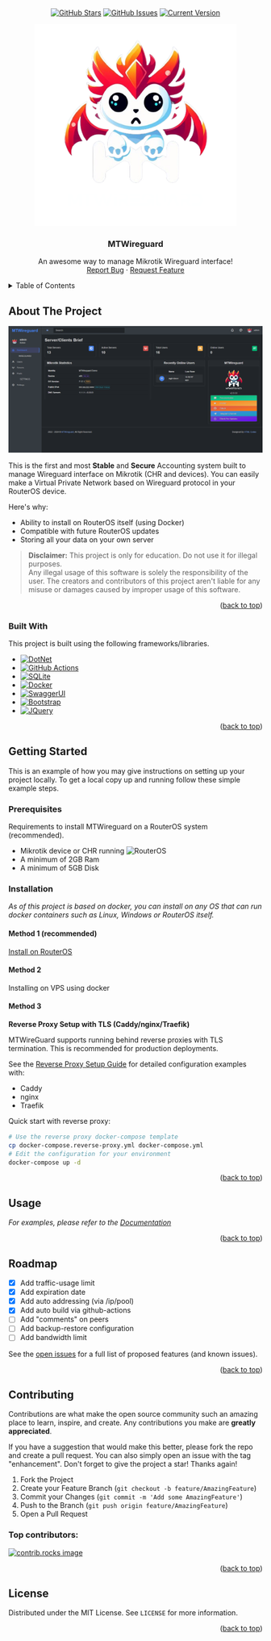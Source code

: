 ﻿<a id="readme-top"></a>


<!-- PROJECT LOGO -->
<br />
<div align="center">

[![GitHub Stars](https://img.shields.io/github/stars/dot-mike/MTWireGuard.svg)](https://github.com/dot-mike/MTWireGuard/stargazers)
[![GitHub Issues](https://img.shields.io/github/issues/dot-mike/MTWireGuard.svg)](https://github.com/dot-mike/MTWireGuard/issues)
[![Current Version](https://img.shields.io/docker/v/techgarageir/mtwireguard)](https://github.com/dot-mike/MTWireGuard)
  
  <a href="https://github.com/dot-mike/MTWireGuard">
    <img src="/Photos/logo.png" alt="Logo" width="400">
  </a>

  <h3 align="center">MTWireguard</h3>

  <p align="center">
    An awesome way to manage Mikrotik Wireguard interface!
    <br />
    <a href="https://github.com/dot-mike/MTWireGuard/issues/new?labels=bug">Report Bug</a>
    ·
    <a href="https://github.com/dot-mike/MTWireGuard/issues/new?labels=enhancement">Request Feature</a>
  </p>
</div>



<!-- TABLE OF CONTENTS -->
<details>
  <summary>Table of Contents</summary>
  <ol>
    <li>
      <a href="#about-the-project">About The Project</a>
      <ul>
        <li><a href="#built-with">Built With</a></li>
      </ul>
    </li>
    <li>
      <a href="#getting-started">Getting Started</a>
      <ul>
        <li><a href="#prerequisites">Prerequisites</a></li>
        <li><a href="#installation">Installation</a></li>
      </ul>
    </li>
    <li><a href="#usage">Usage</a></li>
    <li><a href="#roadmap">Roadmap</a></li>
    <li><a href="#contributing">Contributing</a></li>
    <li><a href="#license">License</a></li>
    <li><a href="#contact">Contact</a></li>
  </ol>
</details>

<!-- ABOUT THE PROJECT -->
## About The Project

[![MTWireguard screenshot][product-screenshot]](https://github.com/dot-mike/MTWireGuard)

This is the first and most **Stable** and **Secure** Accounting system built to manage Wireguard interface on Mikrotik (CHR and devices). You can easily make a Virtual Private Network based on Wireguard protocol in your RouterOS device.

Here's why:
* Ability to install on RouterOS itself (using Docker)
* Compatible with future RouterOS updates
* Storing all your data on your own server

> **Disclaimer:** This project is only for education. Do not use it for illegal purposes.<br>Any illegal usage of this software is solely the responsibility of the user. The creators and contributors of this project aren't liable for any misuse or damages caused by improper usage of this software.

<p align="right">(<a href="#readme-top">back to top</a>)</p>


### Built With

This project is built using the following frameworks/libraries.

* [![DotNet][.Net]][.Net-url]
* [![GitHub Actions][GitHub-Actions]][GitHub-Actions-url]
* [![SQLite][SQLite]][SQLite-url]
* [![Docker][Docker]][Docker-url]
* [![SwaggerUI][Swagger]][Swagger-url]
* [![Bootstrap][Bootstrap.com]][Bootstrap-url]
* [![JQuery][JQuery.com]][JQuery-url]

<p align="right">(<a href="#readme-top">back to top</a>)</p>



<!-- GETTING STARTED -->
## Getting Started

This is an example of how you may give instructions on setting up your project locally.
To get a local copy up and running follow these simple example steps.

### Prerequisites

Requirements to install MTWireguard on a RouterOS system (recommended).
* Mikrotik device or CHR running ![RouterOS]
* A minimum of 2GB Ram
* A minimum of 5GB Disk

### Installation

_As of this project is based on docker, you can install on any OS that can run docker containers such as Linux, Windows or RouterOS itself._

#### Method 1 (recommended)
<a href="https://t.me/MTWireguard/8">Install on RouterOS</a>

#### Method 2
Installing on VPS using docker

#### Method 3
**Reverse Proxy Setup with TLS (Caddy/nginx/Traefik)**

MTWireGuard supports running behind reverse proxies with TLS termination. This is recommended for production deployments.

See the [Reverse Proxy Setup Guide](docs/reverse-proxy-setup.md) for detailed configuration examples with:
- Caddy
- nginx  
- Traefik

Quick start with reverse proxy:
```bash
# Use the reverse proxy docker-compose template
cp docker-compose.reverse-proxy.yml docker-compose.yml
# Edit the configuration for your environment
docker-compose up -d
```

<p align="right">(<a href="#readme-top">back to top</a>)</p>



<!-- USAGE EXAMPLES -->
## Usage

_For examples, please refer to the [Documentation](https://github.com/dot-mike/MTWireGuard/wiki)_

<p align="right">(<a href="#readme-top">back to top</a>)</p>



<!-- ROADMAP -->
## Roadmap

- [x] Add traffic-usage limit
- [x] Add expiration date
- [x] Add auto addressing (via /ip/pool)
- [x] Add auto build via github-actions
- [ ] Add "comments" on peers
- [ ] Add backup-restore configuration
- [ ] Add bandwidth limit

See the [open issues](https://github.com/dot-mike/MTWireGuard/issues) for a full list of proposed features (and known issues).

<p align="right">(<a href="#readme-top">back to top</a>)</p>



<!-- CONTRIBUTING -->
## Contributing

Contributions are what make the open source community such an amazing place to learn, inspire, and create. Any contributions you make are **greatly appreciated**.

If you have a suggestion that would make this better, please fork the repo and create a pull request. You can also simply open an issue with the tag "enhancement".
Don't forget to give the project a star! Thanks again!

1. Fork the Project
2. Create your Feature Branch (`git checkout -b feature/AmazingFeature`)
3. Commit your Changes (`git commit -m 'Add some AmazingFeature'`)
4. Push to the Branch (`git push origin feature/AmazingFeature`)
5. Open a Pull Request

### Top contributors:

<a href="https://github.com/dot-mike/MTWireGuard/graphs/contributors">
  <img src="https://contrib.rocks/image?repo=dot-mike/MTWireGuard" alt="contrib.rocks image" />
</a>

<p align="right">(<a href="#readme-top">back to top</a>)</p>



<!-- LICENSE -->
## License

Distributed under the MIT License. See `LICENSE` for more information.

<p align="right">(<a href="#readme-top">back to top</a>)</p>



<!-- MARKDOWN LINKS & IMAGES -->
<!-- https://www.markdownguide.org/basic-syntax/#reference-style-links -->
[product-screenshot]: /Photos/screenshot.png
[Mikrotik]: https://img.shields.io/badge/mikrotik-%23676867.svg?style=for-the-badge&logo=mikrotik&logoColor=white
[Wireguard]: https://img.shields.io/badge/wireguard-%2388171A.svg?style=for-the-badge&logo=wireguard&logoColor=white
[Telegram-Channel]: https://img.shields.io/badge/Telegram-Channel-2CA5E0?style=for-the-badge&logo=telegram&logoColor=white
[Telegram-Group]: https://img.shields.io/badge/Telegram-Group-2CA5E0?style=for-the-badge&logo=telegram&logoColor=white
[.Net]: https://img.shields.io/badge/.NET-5C2D91?style=for-the-badge&logo=.net&logoColor=white
[.Net-url]: https://dotnet.microsoft.com/
[GitHub-Actions]: https://img.shields.io/badge/github%20actions-%232671E5.svg?style=for-the-badge&logo=githubactions&logoColor=white
[GitHub-Actions-url]: https://github.com/dot-mike/MTWireGuard/actions
[SQLite]: https://img.shields.io/badge/sqlite-%2307405e.svg?style=for-the-badge&logo=sqlite&logoColor=white
[SQLite-url]: https://reactjs.org/
[Docker]: https://img.shields.io/badge/docker-%230db7ed.svg?style=for-the-badge&logo=docker&logoColor=white
[Docker-url]: https://docker.com/
[Swagger]: https://img.shields.io/badge/-Swagger-%23Clojure?style=for-the-badge&logo=swagger&logoColor=white
[Swagger-url]: https://angular.io/
[Bootstrap.com]: https://img.shields.io/badge/Bootstrap-563D7C?style=for-the-badge&logo=bootstrap&logoColor=white
[Bootstrap-url]: https://getbootstrap.com
[JQuery.com]: https://img.shields.io/badge/jQuery-0769AD?style=for-the-badge&logo=jquery&logoColor=white
[JQuery-url]: https://jquery.com 
[RouterOS]: https://img.shields.io/badge/RouterOS-7.15+-blue?logo=mikrotik
